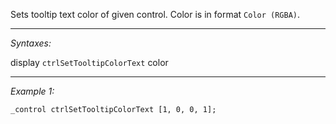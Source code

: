 Sets tooltip text color of given control. Color is in format `Color (RGBA)`.


---
*Syntaxes:*

display `ctrlSetTooltipColorText` color

---
*Example 1:*

```sqf
_control ctrlSetTooltipColorText [1, 0, 0, 1];
```